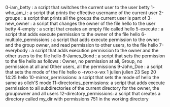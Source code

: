 0-iam_betty : a script that switches the current user to the user betty
1-who_am_i : a script that prints the effective username of the current user
2-groups : a script that prints all the groups the current user is part of
3-new_owner : a script that changes the owner of the file hello to the user betty
4-empty : a script that creates an empty file called hello
5-execute : a script that adds execute permission to the owner of the file hello
6-multiple_permissions : a script that adds execute permission to the owner and the group owner, and read permission to other users, to the file hello
7-everybody : a script that adds execution permission to the owner and the other users to the file hello
8-James_Bond : a script that sets the permission to the file hello as follows : Owner, no permission at all, Group, no permission at all and Other users, all the permissions
9-John_Doe : a script that sets the mode of the file hello o -rwxr-x-wx 1 julien julien 23 Sep 20 14:25 hello
10-mirror_permissions: a script that sets the mode of hello the same as olleh'S mode
11-directories_permissions: a script that adds execute permission to all subdirectories of the current directory for the owner, the groupowner and all users
12-directory_permissions: a script that creates a directory called my_dir with permissions 751 in the working directory
